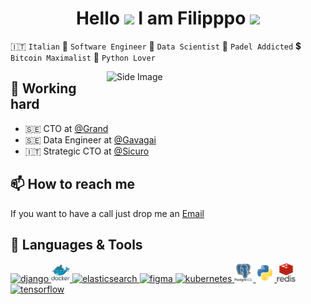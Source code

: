 <h1 align="center">Hello <img src = "https://raw.githubusercontent.com/MartinHeinz/MartinHeinz/master/wave.gif" width = 30px> I am Filipppo <img src="https://media.giphy.com/media/WUlplcMpOCEmTGBtBW/giphy.gif" width="30"> </h2>

🇮🇹 `Italian` 💾 `Software Engineer` 🤖 `Data Scientist` 🎾 `Padel Addicted` 💲 `Bitcoin Maximalist` 🐍 `Python Lover`

<img src="https://media.giphy.com/media/cODrlNTkGnZGVtVagd/giphy.gif" alt="Side Image" align="right" width="350" max-width="100%" height="auto" />

## 💼 Working hard

- 🇸🇪 CTO at <a href="https://grand.io">@Grand</a>
- 🇸🇪 Data Engineer at <a href="https://gavagai.io">@Gavagai</a> 
- 🇮🇹 Strategic CTO at <a href="https://sicuro.it">@Sicuro</a> 

## 📫 How to reach me

If you want to have a call just drop me an <a href="mailto:filippo.pedrazzini@joandko.io">Email</a>

## 🔧 Languages & Tools

<p align="left"> <a href="https://www.djangoproject.com/" target="_blank" rel="noreferrer"> <img src="https://cdn.worldvectorlogo.com/logos/django.svg" alt="django" width="40" height="30"/> </a> <a href="https://www.docker.com/" target="_blank" rel="noreferrer"> <img src="https://raw.githubusercontent.com/devicons/devicon/master/icons/docker/docker-original-wordmark.svg" alt="docker" width="30" height="30"/> </a> <a href="https://www.elastic.co" target="_blank" rel="noreferrer"> <img src="https://www.vectorlogo.zone/logos/elastic/elastic-icon.svg" alt="elasticsearch" width="30" height="30"/> </a> <a href="https://www.figma.com/" target="_blank" rel="noreferrer"> <img src="https://www.vectorlogo.zone/logos/figma/figma-icon.svg" alt="figma" width="30" height="30"/> </a> <a href="https://kubernetes.io" target="_blank" rel="noreferrer"> <img src="https://www.vectorlogo.zone/logos/kubernetes/kubernetes-icon.svg" alt="kubernetes" width="30" height="30"/> </a> <a href="https://www.postgresql.org" target="_blank" rel="noreferrer"> <img src="https://raw.githubusercontent.com/devicons/devicon/master/icons/postgresql/postgresql-original-wordmark.svg" alt="postgresql" width="30" height="30"/> </a> <a href="https://www.python.org" target="_blank" rel="noreferrer"> <img src="https://raw.githubusercontent.com/devicons/devicon/master/icons/python/python-original.svg" alt="python" width="30" height="30"/> </a> <a href="https://redis.io" target="_blank" rel="noreferrer"> <img src="https://raw.githubusercontent.com/devicons/devicon/master/icons/redis/redis-original-wordmark.svg" alt="redis" width="30" height="30"/> </a> <a href="https://www.tensorflow.org" target="_blank" rel="noreferrer"> <img src="https://www.vectorlogo.zone/logos/tensorflow/tensorflow-icon.svg" alt="tensorflow" width="30" height="30"/> </a> </p>

